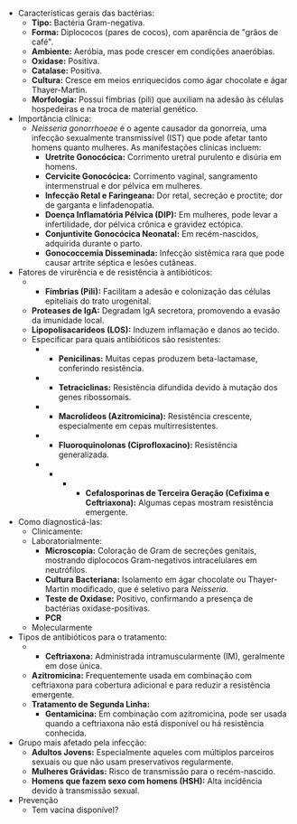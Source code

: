 - Características gerais das bactérias:
	- **Tipo:** Bactéria Gram-negativa.
	- **Forma:** Diplococos (pares de cocos), com aparência de "grãos de café".
	- **Ambiente:** Aeróbia, mas pode crescer em condições anaeróbias.
	- **Oxidase:** Positiva.
	- **Catalase:** Positiva.
	- **Cultura:** Cresce em meios enriquecidos como ágar chocolate e ágar Thayer-Martin.
	- **Morfologia:** Possui fímbrias (pili) que auxiliam na adesão às células hospedeiras e na troca de material genético.
- Importância clínica:
	- _Neisseria gonorrhoeae_ é o agente causador da gonorreia, uma infecção sexualmente transmissível (IST) que pode afetar tanto homens quanto mulheres. As manifestações clínicas incluem:
		- **Uretrite Gonocócica:** Corrimento uretral purulento e disúria em homens.
		- **Cervicite Gonocócica:** Corrimento vaginal, sangramento intermenstrual e dor pélvica em mulheres.
		- **Infecção Retal e Faringeana:** Dor retal, secreção e proctite; dor de garganta e linfadenopatia.
		- **Doença Inflamatória Pélvica (DIP):** Em mulheres, pode levar a infertilidade, dor pélvica crônica e gravidez ectópica.
		- **Conjuntivite Gonocócica Neonatal:** Em recém-nascidos, adquirida durante o parto.
		- **Gonococcemia Disseminada:** Infecção sistêmica rara que pode causar artrite séptica e lesões cutâneas.
- Fatores de virurência e de resistência à antibióticos:
	- - **Fímbrias (Pili):** Facilitam a adesão e colonização das células epiteliais do trato urogenital.
	- **Proteases de IgA:** Degradam IgA secretora, promovendo a evasão da imunidade local.
	- **Lipopolisacarídeos (LOS):** Induzem inflamação e danos ao tecido.
	- Especificar para quais antibióticos são resistentes:
		- - **Penicilinas:** Muitas cepas produzem beta-lactamase, conferindo resistência.
		- - **Tetraciclinas:** Resistência difundida devido à mutação dos genes ribossomais.
		- - **Macrolídeos (Azitromicina):** Resistência crescente, especialmente em cepas multirresistentes.
		- - **Fluoroquinolonas (Ciprofloxacino):** Resistência generalizada.
		- - - - **Cefalosporinas de Terceira Geração (Cefixima e Ceftriaxona):** Algumas cepas mostram resistência emergente.
- Como diagnosticá-las:
	- Clinicamente:
	- Laboratorialmente:
		- **Microscopia:** Coloração de Gram de secreções genitais, mostrando diplococos Gram-negativos intracelulares em neutrófilos.
		- **Cultura Bacteriana:** Isolamento em ágar chocolate ou Thayer-Martin modificado, que é seletivo para _Neisseria_.
		- **Teste de Oxidase:** Positivo, confirmando a presença de bactérias oxidase-positivas.
		- **PCR**
	- Molecularmente
- Tipos de antibióticos para o tratamento:
	- - **Ceftriaxona:** Administrada intramuscularmente (IM), geralmente em dose única.
	- **Azitromicina:** Frequentemente usada em combinação com ceftriaxona para cobertura adicional e para reduzir a resistência emergente.
	- **Tratamento de Segunda Linha:**
		- **Gentamicina:** Em combinação com azitromicina, pode ser usada quando a ceftriaxona não está disponível ou há resistência conhecida.
- Grupo mais afetado pela infecção:
	- **Adultos Jovens:** Especialmente aqueles com múltiplos parceiros sexuais ou que não usam preservativos regularmente.
	- **Mulheres Grávidas:** Risco de transmissão para o recém-nascido.
	- **Homens que fazem sexo com homens (HSH):** Alta incidência devido à transmissão sexual.
- Prevenção 
	- Tem vacina disponível?
